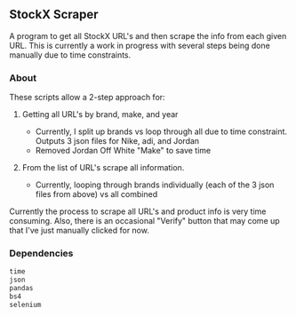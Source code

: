 ## StockX Scraper
A program to get all StockX URL's and then scrape the info from each given URL. This is currently a work in progress with several steps being done manually due to time constraints.

### About
These scripts allow a 2-step approach for:
1) Getting all URL's by brand, make, and year
    - Currently, I split up brands vs loop through all due to time constraint. Outputs 3 json files for Nike, adi, and Jordan
    - Removed Jordan Off White "Make" to save time

2) From the list of URL's scrape all information.
    - Currently, looping through brands individually (each of the 3 json files from above) vs all combined

Currently the process to scrape all URL's and product info is very time consuming. Also, there is an occasional "Verify" button that may come up that I've just manually clicked for now.

### Dependencies
```python
time
json
pandas
bs4
selenium
```

